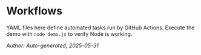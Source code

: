 # Workflows

YAML files here define automated tasks run by GitHub Actions.
Execute the demo with `node demo.js` to verify Node is working.

*Author: Auto-generated, 2025-05-31*
